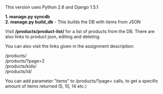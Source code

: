 This version uses Python 2.6 and Django 1.5.1

**1. manage.py syncdb <br/>
2. manage.py build_db** - This builds the DB with items from JSON

Visit **/products/product-list/** for a list of products from the DB. There are also links to product json, editing and deleting.

You can also visit the links given in the assignment description:

/products/ <br/>
/products/?page=2 <br/>
/products/kids/ <br/>
/products/id/

You can add parameter "items" to /products/?page= calls, to get a specific amount of items returned (5, 10, 14 etc.)
